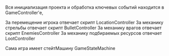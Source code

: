 Вся инициализация проекта и обработка ключевых событий находится в GameController'е, 

За перемещение игрока отвечает скрипт LocationController
За механику стрельбы отвечает скрипт BulletController
За механику врагов отвечает скрипт EnemiesController
За механику подбираемых ресурсов отвечает LootController

Сама игра имеет стейтМашину GameStateMachine
